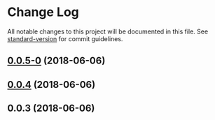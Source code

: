 # Change Log

All notable changes to this project will be documented in this file. See [standard-version](https://github.com/conventional-changelog/standard-version) for commit guidelines.

<a name="0.0.5-0"></a>
## [0.0.5-0](http://git.imweb.io/youngboo/adam/compare/v0.0.4...v0.0.5-0) (2018-06-06)



<a name="0.0.4"></a>
## [0.0.4](http://git.imweb.io/youngboo/adam/compare/v0.0.3...v0.0.4) (2018-06-06)



<a name="0.0.3"></a>
## 0.0.3 (2018-06-06)
